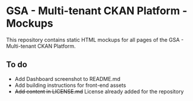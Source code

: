 # GSA - Multi-tenant CKAN Platform - Mockups

This repository contains static HTML mockups for all pages of the GSA - Multi-tenant CKAN Platform.

## To do

* Add Dashboard screenshot to README.md
* Add building instructions for front-end assets
* ~~Add content in LICENSE.md~~ License already added for the repository
